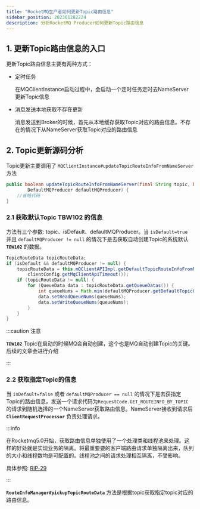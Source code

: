 ```yaml
---
title: "RocketMQ生产者如何更新Topic路由信息"
sidebar_position: 202301282224
description: 分析RocketMQ Producer如何更新Topic路由信息
---
```


## 1. 更新Topic路由信息的入口

更新Topic路由信息主要有两种方式：

- 定时任务

  在MQClientInstance启动过程中，会启动一个定时任务定时去NameServer更新Topic信息

- 消息发送本地获取不存在更新

  消息发送到Broker的时候，首先从本地缓存获取Topic对应的路由信息。不存在的情况下从NameServer获取Topic对应的路由信息

## 2. Topic更新源码分析

Topic更新主要调用了 `MQClientInstance#updateTopicRouteInfoFromNameServer` 方法

```java jsx title="MQClientInstance#updateTopicRouteInfoFromNameServer"
public boolean updateTopicRouteInfoFromNameServer(final String topic, boolean isDefault,
        DefaultMQProducer defaultMQProducer) {
	//省略代码
}
```

### 2.1 获取默认Topic TBW102 的信息

方法有三个参数: topic、isDefault、defaultMQProducer。当 `isDefault=true` 并且 `defaultMQProducer != null` 的情况下是去获取自动创建Topic的系统默认 **`TBW102`** 的数据。

```java
TopicRouteData topicRouteData;
if (isDefault && defaultMQProducer != null) {
    topicRouteData = this.mQClientAPIImpl.getDefaultTopicRouteInfoFromNameServer(defaultMQProducer.getCreateTopicKey(),
        clientConfig.getMqClientApiTimeout());
    if (topicRouteData != null) {
        for (QueueData data : topicRouteData.getQueueDatas()) {
            int queueNums = Math.min(defaultMQProducer.getDefaultTopicQueueNums(), data.getReadQueueNums());
            data.setReadQueueNums(queueNums);
            data.setWriteQueueNums(queueNums);
        }
    }
}
```

:::caution 注意

**`TBW102`** Topic在启动的时候MQ会自动创建，这个也是MQ自动创建Topic的关键。后续的文章会进行介绍

:::

### 2.2 获取指定Topic的信息

当 `isDefault=false` 或者 `defaultMQProducer == null` 的情况下是去获指定Topic的路由信息。发送一个请求代码为`RequestCode.GET_ROUTEINFO_BY_TOPIC` 的请求到随机选择的一个NameServer获取路由信息。NameServer接收到请求后 **`ClientRequestProcessor`** 负责处理请求。

:::info

在Rocketmq5.0开始，获取路由信息单独使用了一个处理类和线程池来处理。这样的好处就是实现业务的隔离。将最重要要的客户端路由请求单独隔离出来，队列的大小和线程数均是可配置的。线程池之间的请求处理相互隔离，不受影响。

具体参照: [RIP-29](https://github.com/apache/rocketmq/wiki/RIP-29-Optimize-RocketMQ-NameServer)

:::

**`RouteInfoManager#pickupTopicRouteData`** 方法是根据topic获取指定topic对应的路由信息。